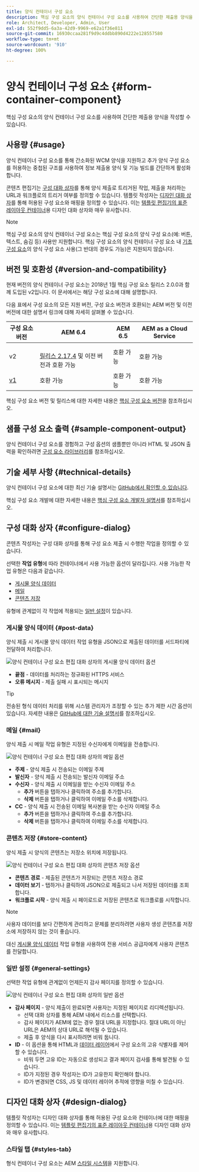 ```yaml
---
title: 양식 컨테이너 구성 요소
description: 핵심 구성 요소의 양식 컨테이너 구성 요소를 사용하여 간단한 제출용 양식을 작성할 수 있습니다.
role: Architect, Developer, Admin, User
exl-id: 552f9dd5-6a3a-42d9-9969-e62a1f36e811
source-git-commit: 16930ccaa281f9d9c4ddbb890d4222e128557580
workflow-type: tm+mt
source-wordcount: '910'
ht-degree: 100%

---
```


# 양식 컨테이너 구성 요소 {#form-container-component}

핵심 구성 요소의 양식 컨테이너 구성 요소를 사용하여 간단한 제출용 양식을 작성할 수 있습니다.

## 사용량 {#usage}

양식 컨테이너 구성 요소를 통해 간소화된 WCM 양식을 지원하고 추가 양식 구성 요소를 허용하는 중첩된 구조를 사용하여 정보 제출용 양식 및 기능 빌드를 간단하게 활성화합니다.

콘텐츠 편집기는 [구성 대화 상자](#configure-dialog)를 통해 양식 제출로 트리거된 작업, 제출을 처리하는 URL과 워크플로의 트리거 여부를 정의할 수 있습니다. 템플릿 작성자는 [디자인 대화 상자](#design-dialog)를 통해 허용된 구성 요소와 매핑을 정의할 수 있습니다. 이는 [템플릿 편집기의 표준 레이아웃 컨테이너](https://experienceleague.adobe.com/docs/experience-manager-cloud-service/sites/authoring/features/templates.html)용 디자인 대화 상자와 매우 유사합니다.

>[!NOTE]
>
>핵심 구성 요소의 양식 컨테이너 구성 요소는 핵심 구성 요소의 양식 구성 요소(예: 버튼, 텍스트, 숨김 등) 사용만 지원합니다. 핵심 구성 요소의 양식 컨테이너 구성 요소 내 [기초 구성 요소](https://experienceleague.adobe.com/docs/experience-manager-65/authoring/siteandpage/default-components-foundation.html)의 양식 구성 요소 사용(그 반대의 경우도 가능)은 지원되지 않습니다.

## 버전 및 호환성 {#version-and-compatibility}

현재 버전의 양식 컨테이너 구성 요소는 2018년 1월 핵심 구성 요소 릴리스 2.0.0과 함께 도입된 v2입니다. 이 문서에서는 해당 구성 요소에 대해 설명합니다.

다음 표에서 구성 요소의 모든 지원 버전, 구성 요소 버전과 호환되는 AEM 버전 및 이전 버전에 대한 설명서 링크에 대해 자세히 살펴볼 수 있습니다.

| 구성 요소 버전 | AEM 6.4 | AEM 6.5 | AEM as a Cloud Service |
|--- |--- |--- |---|
| v2 | <br>[릴리스 2.17.4](/help/versions.md) 및 이전 버전과 호환 가능 | 호환 가능 | 호환 가능 |
| [v1](/help/components/v1/form-container-v1.md) | 호환 가능 | 호환 가능 | 호환 가능 |

핵심 구성 요소 버전 및 릴리스에 대한 자세한 내용은 [핵심 구성 요소 버전](/help/versions.md)을 참조하십시오.

## 샘플 구성 요소 출력 {#sample-component-output}

양식 컨테이너 구성 요소를 경험하고 구성 옵션의 샘플뿐만 아니라 HTML 및 JSON 출력을 확인하려면 [구성 요소 라이브러리](https://adobe.com/go/aem_cmp_library_form_container_kr)를 참조하십시오.

## 기술 세부 사항 {#technical-details}

양식 컨테이너 구성 요소에 대한 최신 기술 설명서는 [GitHub에서 확인할 수 있습니다](https://adobe.com/go/aem_cmp_tech_form_container_v2_kr).

핵심 구성 요소 개발에 대한 자세한 내용은 [핵심 구성 요소 개발자 설명서](/help/developing/overview.md)를 참조하십시오.

## 구성 대화 상자 {#configure-dialog}

콘텐츠 작성자는 구성 대화 상자를 통해 구성 요소 제출 시 수행한 작업을 정의할 수 있습니다.

선택한 **작업 유형**&#x200B;에 따라 컨테이너에서 사용 가능한 옵션이 달라집니다. 사용 가능한 작업 유형은 다음과 같습니다.

* [게시물 양식 데이터](#post-data)
* [메일](#mail)
* [콘텐츠 저장](#store-content)

유형에 관계없이 각 작업에 적용되는 [일반 설정](#general-settings)이 있습니다.

### 게시물 양식 데이터 {#post-data}

양식 제출 시 게시물 양식 데이터 작업 유형을 JSON으로 제출된 데이터를 서드파티에 전달하여 처리합니다.

![양식 컨테이너 구성 요소 편집 대화 상자의 게시물 양식 데이터 옵션](/help/assets/form-container-edit-post.png)

* **끝점** - 데이터를 처리하는 정규화된 HTTPS 서비스
* **오류 메시지** - 제출 실패 시 표시되는 메시지

>[!TIP]
>전송된 형식 데이터 처리를 위해 시스템 관리자가 조정할 수 있는 추가 제한 시간 옵션이 있습니다. 자세한 내용은 [GitHub에 대한 기술 설명서](https://github.com/adobe/aem-core-wcm-components/tree/master/content/src/content/jcr_root/apps/core/wcm/components/form/actions/rpc)를 참조하십시오.

### 메일 {#mail}

양식 제출 시 메일 작업 유형은 지정된 수신자에게 이메일을 전송합니다.

![양식 컨테이너 구성 요소 편집 대화 상자의 메일 옵션](/help/assets/form-container-edit-mail.png)

* **주제** - 양식 제출 시 전송되는 이메일 주제
* **발신자** - 양식 제출 시 전송되는 발신자 이메일 주소
* **수신자** - 양식 제출 시 이메일을 받는 수신자 이메일 주소
   * **추가** 버튼을 탭하거나 클릭하여 주소를 추가합니다.
   * **삭제** 버튼을 탭하거나 클릭하여 이메일 주소를 삭제합니다.
* **CC** - 양식 제출 시 전송된 이메일 복사본을 받는 수신자 이메일 주소
   * **추가** 버튼을 탭하거나 클릭하여 주소를 추가합니다.
   * **삭제** 버튼을 탭하거나 클릭하여 이메일 주소를 삭제합니다.

### 콘텐츠 저장 {#store-content}

양식 제출 시 양식의 콘텐츠는 저장소 위치에 저장됩니다.

![양식 컨테이너 구성 요소 편집 대화 상자의 콘텐츠 저장 옵션](/help/assets/form-container-edit-store.png)

* **콘텐츠 경로** - 제출된 콘텐츠가 저장되는 콘텐츠 저장소 경로
* **데이터 보기** - 탭하거나 클릭하여 JSON으로 제출되고 나서 저장된 데이터를 조회합니다.
* **워크플로 시작** - 양식 제출 시 페이로드로 저장된 콘텐츠로 워크플로를 시작합니다.

>[!NOTE]
>
>사용자 데이터를 보다 간편하게 관리하고 문제를 분리하려면 사용자 생성 콘텐츠를 저장소에 저장하지 않는 것이 좋습니다.
>
>대신 [게시물 양식 데이터](#post-data) 작업 유형을 사용하여 전용 서비스 공급자에게 사용자 콘텐츠를 전달합니다.

### 일반 설정 {#general-settings}

선택한 작업 유형에 관계없이 언제든지 감사 페이지를 정의할 수 있습니다.

![양식 컨테이너 구성 요소 편집 대화 상자의 일반 옵션](/help/assets/form-container-edit-general.png)

* **감사 페이지** - 양식 제출이 완료되면 사용자는 지정된 페이지로 리디렉션됩니다.
   * 선택 대화 상자를 통해 AEM 내에서 리소스를 선택합니다.
   * 감사 페이지가 AEM에 없는 경우 절대 URL을 지정합니다. 절대 URL이 아닌 URL은 AEM의 상대 URL로 해석될 수 있습니다.
   * 제출 후 양식을 다시 표시하려면 비워 둡니다.
* **ID** - 이 옵션을 통해 HTML과 [데이터 레이어](/help/developing/data-layer/overview.md)에서 구성 요소의 고유 식별자를 제어할 수 있습니다.
   * 비워 두면 고유 ID는 자동으로 생성되고 결과 페이지 검사를 통해 발견될 수 있습니다.
   * ID가 지정된 경우 작성자는 ID가 고유한지 확인해야 합니다.
   * ID가 변경되면 CSS, JS 및 데이터 레이어 추적에 영향을 미칠 수 있습니다.

## 디자인 대화 상자 {#design-dialog}

템플릿 작성자는 디자인 대화 상자를 통해 허용된 구성 요소와 컨테이너에 대한 매핑을 정의할 수 있습니다. 이는 [템플릿 편집기의 표준 레이아웃 컨테이너](https://experienceleague.adobe.com/docs/experience-manager-cloud-service/sites/authoring/features/templates.html)용 디자인 대화 상자와 매우 유사합니다.

### 스타일 탭 {#styles-tab}

형식 컨테이너 구성 요소는 AEM [스타일 시스템](/help/get-started/authoring.md#component-styling)을 지원합니다.
